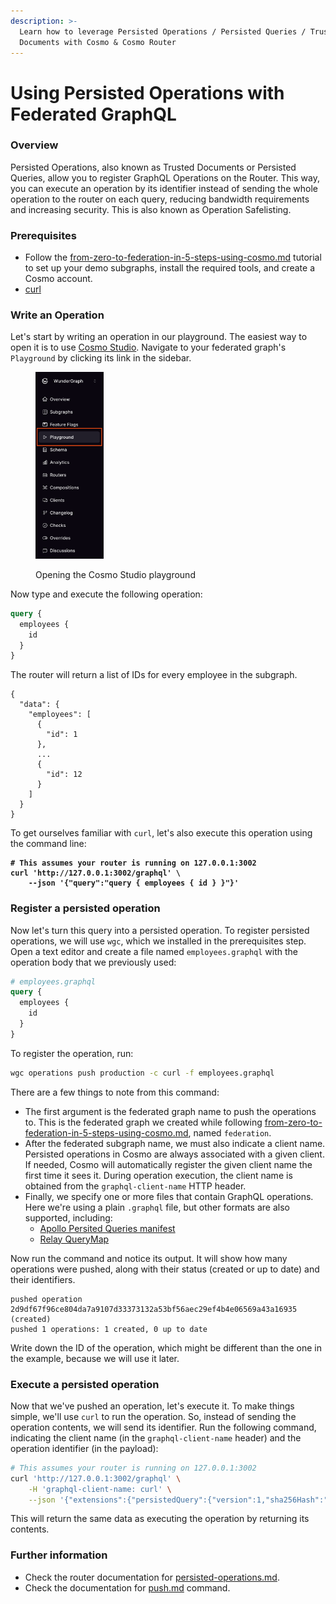 ```yaml
---
description: >-
  Learn how to leverage Persisted Operations / Persisted Queries / Trusted
  Documents with Cosmo & Cosmo Router
---
```


# Using Persisted Operations with Federated GraphQL

### Overview

Persisted Operations, also known as Trusted Documents or Persisted Queries, allow you to register GraphQL Operations on the Router. This way, you can execute an operation by its identifier instead of sending the whole operation to the router on each query, reducing bandwidth requirements and increasing security. This is also known as Operation Safelisting.

### Prerequisites

* Follow the [from-zero-to-federation-in-5-steps-using-cosmo.md](from-zero-to-federation-in-5-steps-using-cosmo.md "mention") tutorial to set up your demo subgraphs, install the required tools, and create a Cosmo account.
* [curl](https://curl.se)

### Write an Operation

Let's start by writing an operation in our playground. The easiest way to open it is to use [Cosmo Studio](https://cosmo.wundergraph.com). Navigate to your federated graph's `Playground` by clicking its link in the sidebar.

<figure><img src="../.gitbook/assets/Screenshot 2024-08-20 at 11.22.51.png" alt="A screenshot highlighting the WunderGraph Cosmo &#x22;Playground&#x22; button" width="109"><figcaption><p>Opening the Cosmo Studio playground</p></figcaption></figure>

Now type and execute the following operation:

```graphql
query {
  employees {
    id  
  }
}
```

The router will return a list of IDs for every employee in the subgraph.

```json5
{
  "data": {
    "employees": [
      {
        "id": 1
      },
      ...
      {
        "id": 12
      }
    ]
  }
}
```

To get ourselves familiar with `curl`, let's also execute this operation using the command line:

<pre class="language-sh"><code class="lang-sh"><strong># This assumes your router is running on 127.0.0.1:3002
</strong><strong>curl 'http://127.0.0.1:3002/graphql' \
</strong><strong>    --json '{"query":"query { employees { id } }"}'
</strong></code></pre>

### Register a persisted operation

Now let's turn this query into a persisted operation. To register persisted operations, we will use `wgc`, which we installed in the prerequisites step. Open a text editor and create a file named `employees.graphql` with the operation body that we previously used:

```graphql
# employees.graphql
query {
  employees {
    id  
  }
}
```

To register the operation, run:

```sh
wgc operations push production -c curl -f employees.graphql
```

There are a few things to note from this command:

* The first argument is the federated graph name to push the operations to. This is the federated graph we created while following [from-zero-to-federation-in-5-steps-using-cosmo.md](from-zero-to-federation-in-5-steps-using-cosmo.md "mention"), named `federation`.
* After the federated subgraph name, we must also indicate a client name. Persisted operations in Cosmo are always associated with a given client. If needed, Cosmo will automatically register the given client name the first time it sees it. During operation execution, the client name is obtained from the `graphql-client-name` HTTP header.
* Finally, we specify one or more files that contain GraphQL operations. Here we're using a plain `.graphql` file, but other formats are also supported, including:
  * [Apollo Persited Queries manifest](https://www.apollographql.com/docs/kotlin/advanced/persisted-queries/)
  * [Relay QueryMap](https://relay.dev/docs/guides/persisted-queries/)

Now run the command and notice its output. It will show how many operations were pushed, along with their status (created or up to date) and their identifiers.

```
pushed operation 2d9df67f96ce804da7a9107d33373132a53bf56aec29ef4b4e06569a43a16935 (created)
pushed 1 operations: 1 created, 0 up to date
```

Write down the ID of the operation, which might be different than the one in the example, because we will use it later.

### Execute a persisted operation

Now that we've pushed an operation, let's execute it. To make things simple, we'll use `curl` to run the operation. So, instead of sending the operation contents, we will send its identifier. Run the following command, indicating the client name (in the `graphql-client-name` header) and the operation identifier (in the payload):

```bash
# This assumes your router is running on 127.0.0.1:3002
curl 'http://127.0.0.1:3002/graphql' \
    -H 'graphql-client-name: curl' \
    --json '{"extensions":{"persistedQuery":{"version":1,"sha256Hash":"2d9df67f96ce804da7a9107d33373132a53bf56aec29ef4b4e06569a43a16935"}}}'
```

This will return the same data as executing the operation by returning its contents.

### Further information

* Check the router documentation for [persisted-operations.md](../router/persisted-operations.md "mention").
* Check the documentation for [push.md](../cli/operations/push.md "mention") command.
